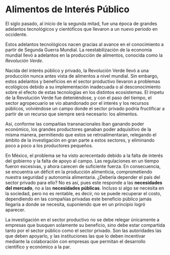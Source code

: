 # Alimentos de Interés Público

El siglo pasado, al inicio de la segunda mitad, fue una época de grandes adelantos tecnológicos y cientóficos que llevaron a un nuevo periodo en occidente.

Estos adelantos tecnológicos nacen gracias al avance en el conocimiento a partir de Segunda Guerra Mundial. La reestabilización de la economía mundial llevó a adelantos en la producción de alimentos, conocida como la *Revolución Verde*.

Nacida del interés público y privado, la Revolución Verde llevó a una producción nunca antes vista de alimentos a nivel mundial. Sin embargo, estos adelantos y beneficios en el sector productivo llevaron a problemas ecológicos debido a su implementación inadecuada o al desconocimiento sobre el efecto de estas tecnologías en los distintos ecosistemas. El ímpetu de la Revolución Verde fue deteniéndose, y con el paso del tiempo, el sector agropecuario se vio abandonado por el interés y los recursos públicos, volviéndose un campo donde el sector privado podría fructificar a partir de un recurso que siempre será necesario: los alimentos.

Así, conforme las compañías transnacionales iban ganando poder económico, los grandes productores ganaban poder adquisitivo de la misma manera, permitiendo que estos se retroalimentaran, relegando el ámbito de la investigación en gran parte a estos sectores, y eliminando poco a poco a los productores pequeños.

En México, el problema se ha visto acrecentado debido a la falta de interés del gobierno y la falta de apoyo al campo. Las regulaciones en un tiempo fueron excesivas, y ahora carecen de suficiente fuerza. En consecuencia, se encuentra un déficit en la producción alimenticia, comprometiendo nuestra seguridad y autonomía alimentaria. ¿Debería depender el país del sector privado para ello? No es así, pues este responde a las **necesidades del mercado**, no a las **necesidades públicas**. Incluso si algo se necesita en la sociedad, pero no es rentable, es decir, no se puede recuperar el costo, dependiendo en las compañías privadas este beneficio público jamás llegaría a donde se necesita, suponiendo que en un principio logró aparecer.

La investigación en el sector productivo no se debe relegar únicamente a empresas que busquen solamente su beneficio, sino debe estar compartida tanto por el sector público como el sector privado. Son las autoridades las que deben apoyarlo, y las instituciones las que lo deben incentivar mediante la colaboración con empresas que permitan el desarrollo científico y económico a la par.
